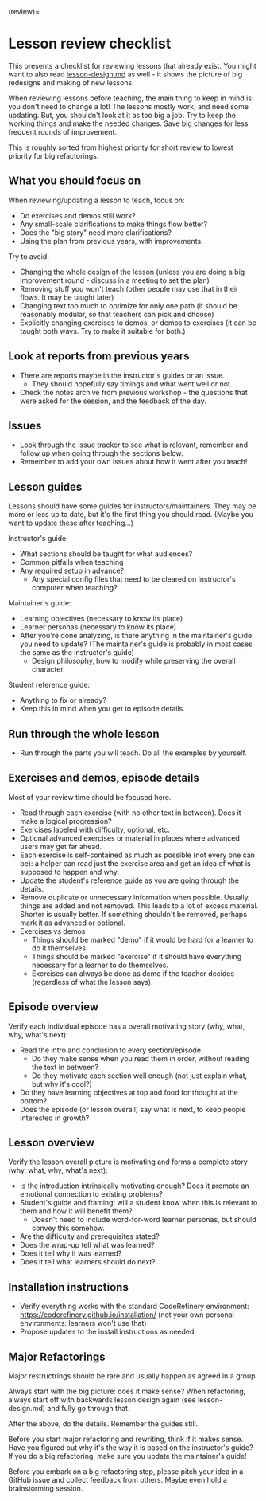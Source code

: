 (review)=

# Lesson review checklist

This presents a checklist for reviewing lessons that already exist.
You might want to also read [lesson-design.md](lesson-design.md) as
well - it shows the picture of big redesigns and making of new
lessons.

When reviewing lessons before teaching, the main thing to keep in mind
is: you don't need to change a lot!  The lessons mostly work, and need
some updating.  But, you shouldn't look at it as too big a job.  Try
to keep the working things and make the needed changes.  Save big
changes for less frequent rounds of improvement.

This is roughly sorted from highest priority for short review to
lowest priority for big refactorings.

## What you should focus on

When reviewing/updating a lesson to teach, focus on:

- Do exercises and demos still work?
- Any small-scale clarifications to make things flow better?
- Does the "big story" need more clarifications?
- Using the plan from previous years, with improvements.

Try to avoid:

- Changing the whole design of the lesson (unless you are doing a big
  improvement round - discuss in a meeting to set the plan)
- Removing stuff you won't teach (other people may use that in their
  flows.  It may be taught later)
- Changing text too much to optimize for only one path (it should be
  reasonably modular, so that teachers can pick and choose)
- Explicitly changing exercises to demos, or demos to exercises (it
  can be taught both ways.  Try to make it suitable for both.)


## Look at reports from previous years

- There are reports maybe in the instructor's guides or an issue.
  - They should hopefully say timings and what went well or not.
- Check the notes archive from previous workshop - the questions that
  were asked for the session, and the feedback of the day.


## Issues

- Look through the issue tracker to see what is relevant, remember and
  follow up when going through the sections below.
- Remember to add your own issues about how it went after you teach!


## Lesson guides

Lessons should have some guides for instructors/maintainers.  They may
be more or less up to date, but it's the first thing you should read.
(Maybe you want to update these after teaching...)

Instructor's guide:

- What sections should be taught for what audiences?
- Common pitfalls when teaching
- Any required setup in advance?
  - Any special config files that need to be cleared on instructor's
    computer when teaching?

Maintainer's guide:

- Learning objectives (necessary to know its place)
- Learner personas (necessary to know its place)
- After you're done analyzing, is there anything in the maintainer's
  guide you need to update?  (The maintainer's guide is probably in
  most cases the same as the instructor's guide)
  - Design philosophy, how to modify while preserving the overall
    character.

Student reference guide:

- Anything to fix or already?
- Keep this in mind when you get to episode details.


## Run through the whole lesson

- Run through the parts you will teach.  Do all the examples by
  yourself.



## Exercises and demos, episode details

Most of your review time should be focused here.

- Read through each exercise (with no other text in between).  Does it
  make a logical progression?
- Exercises labeled with difficulty, optional, etc.
- Optional advanced exercises or material in places where advanced
  users may get far ahead.
- Each exercise is self-contained as much as possible (not every one
  can be): a helper can read just the exercise area and get an idea of
  what is supposed to happen and why.
- Update the student's reference guide as you are going through the
  details.
- Remove duplicate or unnecessary information when possible.  Usually,
  things are added and not removed.  This leads to a lot of excess
  material.  Shorter is usually better.  If something shouldn't be
  removed, perhaps mark it as advanced or optional.
- Exercises vs demos
  - Things should be marked "demo" if it would be hard for a learner to
    do it themselves.
  - Things should be marked "exercise" if it should have everything
    necessary for a learner to do themselves.
  - Exercises can always be done as demo if the teacher decides
    (regardless of what the lesson says).



## Episode overview

Verify each individual episode has a overall motivating story (why,
what, why, what's next):

- Read the intro and conclusion to every section/episode.
  - Do they make sense when you read them in order, without reading
    the text in between?
  - Do they motivate each section well enough (not just explain what,
    but why it's cool?)
- Do they have learning objectives at top and food for thought at the
  bottom?
- Does the episode (or lesson overall) say what is next, to keep
  people interested in growth?



## Lesson overview

Verify the lesson overall picture is motivating and forms a complete
story (why, what, why, what's next):

- Is the introduction intrinsically motivating enough?  Does it
  promote an emotional connection to existing problems?
- Student's guide and framing: will a student know when this is
  relevant to them and how it will benefit them?
  - Doesn't need to include word-for-word learner personas, but should
    convey this somehow.
- Are the difficulty and prerequisites stated?
- Does the wrap-up tell what was learned?
- Does it tell why it was learned?
- Does it tell what learners should do next?


## Installation instructions

- Verify everything works with the standard CodeRefinery environment:
  <https://coderefinery.github.io/installation/> (not your own
  personal environments: learners won't use that)
- Propose updates to the install instructions as needed.



## Major Refactorings

Major restructrings should be rare and usually happen as agreed in a
group.

Always start with the big picture: does it make sense?  When
refactoring, always start off with backwards lesson design again (see
lesson-design.md) and fully go through that.

After the above, do the details.  Remember the guides still.

Before you start major refactoring and rewriting, think if it makes
sense.  Have you figured out why it's the way it is based on the
instructor's guide?  If you do a big refactoring, make sure you update
the maintainer's guide!

Before you embark on a big refactoring step, please pitch your idea
in a GitHub issue and collect feedback from others.  Maybe even hold a
brainstorming session.
